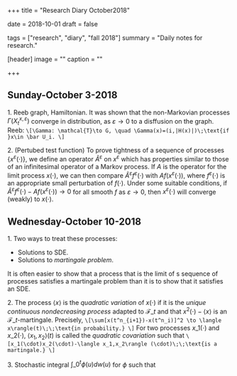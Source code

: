 +++
title = "Research Diary October2018"

date = 2018-10-01
draft = false

tags = ["research", "diary", "fall 2018"]
summary = "Daily notes for research."

[header]
image = ""
caption = ""

+++

## Sunday-October 3-2018  
1\. Reeb graph, Hamiltonian. It was shown that the non-Markovian processes $\Gamma(X_t^{x,\varepsilon})$ converge in distribution, as $\varepsilon\to 0$ to a disffusion on the graph. Reeb:
`\[\Gamma: \mathcal{T}\to G, \quad \Gamma(x)=(i,|H(x)|)\;\text{if }x\in \bar U_i. \]`

2\. (Pertubed test function) To prove tightness of a sequence of processes $\{x^{\varepsilon}(\cdot)\}$, we define an operator ${\hat A}{}^{\varepsilon}$ on $x^{\varepsilon}$ which has properties similar to those of an infinitesimal operator of a Markov process. If $A$ is the operator for the limit process $x(\cdot)$, we can then compare ${\hat A}{}^{\varepsilon}f^{\varepsilon}(\cdot)$ with $Af(x^{\varepsilon}(\cdot))$, where $f^{\varepsilon}(\cdot)$ is an appropriate small perturbation of $f(\cdot)$. Under some suitable conditions, if ${\hat A}{}^{\varepsilon}f^{\varepsilon}(\cdot)-Af(x^{\varepsilon}(\cdot))\to 0$ for all smooth $f$ as $\varepsilon\to 0$, then $x^{\varepsilon}(\cdot)$ will converge (weakly) to $x(\cdot)$.

## Wednesday-October 10-2018  
1\. Two ways to treat these processes:

- Solutions to SDE.
- Solutions to _martingale problem_.

It is often easier to show that a process that is the limit of s sequence of processes satisfies a martingale problem than it is to show that it satisfies an SDE.

2\. The process $\langle x\rangle$ is the _quadratic variation_ of $x(\cdot)$ if it is the _unique continuous nondecreasing process_ adapted to $\mathcal{F}\_t$ and that $x^2(\cdot)-\langle x\rangle$ is an $\mathcal{F}\_t$-martingale. Precisely,
`\[\sum[x(t^n_{i+1})-x(t^n_i)]^2 \to \langle x\rangle(t)\;\;\text{in probability.} \]`
For two processes $x\_1(\cdot)$ and $x\_2(\cdot)$, $\langle x_1,x_2\rangle(t)$ is called the _quadratic covariation_ such that 
`\[x_1(\cdot)x_2(\cdot)-\langle x_1,x_2\rangle (\cdot)\;\;\text{is a martingale.} \]`

3\. Stochastic integral $\int\_{0}^t\phi(u)dw(u)$ for $\phi$ such that